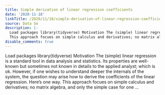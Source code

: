 ```yaml
---
title: Simple derivation of linear regression coefficients
date: '2020-11-18'
linkTitle: /2020/11/18/simple-derivation-of-linear-regression-coefficients/
source: Data Se
description: |-
  Load packages library(tidyverse) Motivation The (simple) linear regression is a standard tool in data analysis and statistics. Its properties are well-known but sometimes not known in details to the applied analyst; which is ok. However, if one wishes to understand deeper the internals of the system, the question may arise how to derive the coefficients of the linear regression. Here’s one way.
  This approach focues on simple calculus and derivatives; no matrix algebra, and only the simple case for one ...
disable_comments: true
---
```

Load packages library(tidyverse) Motivation The (simple) linear regression is a standard tool in data analysis and statistics. Its properties are well-known but sometimes not known in details to the applied analyst; which is ok. However, if one wishes to understand deeper the internals of the system, the question may arise how to derive the coefficients of the linear regression. Here’s one way.
This approach focues on simple calculus and derivatives; no matrix algebra, and only the simple case for one ...